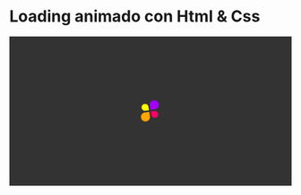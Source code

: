 # Loading animado con Html & Css
![captura del loading](https://github.com/NyoEvil/loading-animado-html-css/blob/master/media/img.png)
